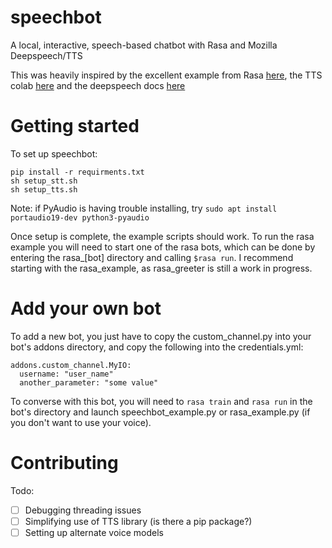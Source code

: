 # speechbot
A local, interactive, speech-based chatbot with Rasa and Mozilla Deepspeech/TTS

This was heavily inspired by the excellent example from Rasa [here](https://blog.rasa.com/how-to-build-a-voice-assistant-with-open-source-rasa-and-mozilla-tools/), the TTS colab [here](https://colab.research.google.com/drive/1tKHSI20kRlOL0PSA8mCVJQIrgRIswg0F?usp=sharing#scrollTo=ofPCvPyjZEcT) and the deepspeech docs [here](https://deepspeech.readthedocs.io/en/v0.9.3/?badge=latest)


# Getting started
To set up speechbot:

```
pip install -r requirments.txt
sh setup_stt.sh
sh setup_tts.sh
```

Note: if PyAudio is having trouble installing, try `sudo apt install portaudio19-dev python3-pyaudio`

Once setup is complete, the example scripts should work. To run the rasa example you will need to start one of the rasa bots, which can be done by entering the rasa_[bot] directory and calling `$rasa run`. I recommend starting with the rasa_example, as rasa_greeter is still a work in progress.

# Add your own bot
To add a new bot, you just have to copy the custom_channel.py into your bot's addons directory, and copy the following into the credentials.yml:

```
addons.custom_channel.MyIO:
  username: "user_name"
  another_parameter: "some value"
```

To converse with this bot, you will need to `rasa train` and `rasa run` in the bot's directory and launch speechbot_example.py or rasa_example.py (if you don't want to use your voice).


# Contributing
Todo:
- [ ] Debugging threading issues
- [ ] Simplifying use of TTS library (is there a pip package?)
- [ ] Setting up alternate voice models